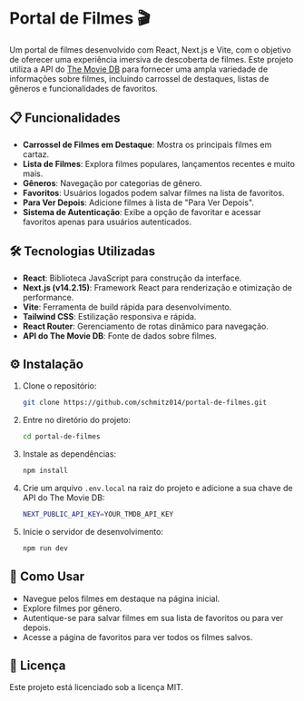 # Portal de Filmes 🎬

Um portal de filmes desenvolvido com React, Next.js e Vite, com o objetivo de oferecer uma experiência imersiva de descoberta de filmes. Este projeto utiliza a API do [The Movie DB](https://www.themoviedb.org/) para fornecer uma ampla variedade de informações sobre filmes, incluindo carrossel de destaques, listas de gêneros e funcionalidades de favoritos.

## 📋 Funcionalidades

- **Carrossel de Filmes em Destaque**: Mostra os principais filmes em cartaz.
- **Lista de Filmes**: Explora filmes populares, lançamentos recentes e muito mais.
- **Gêneros**: Navegação por categorias de gênero.
- **Favoritos**: Usuários logados podem salvar filmes na lista de favoritos.
- **Para Ver Depois**: Adicione filmes à lista de "Para Ver Depois".
- **Sistema de Autenticação**: Exibe a opção de favoritar e acessar favoritos apenas para usuários autenticados.

## 🛠️ Tecnologias Utilizadas

- **React**: Biblioteca JavaScript para construção da interface.
- **Next.js (v14.2.15)**: Framework React para renderização e otimização de performance.
- **Vite**: Ferramenta de build rápida para desenvolvimento.
- **Tailwind CSS**: Estilização responsiva e rápida.
- **React Router**: Gerenciamento de rotas dinâmico para navegação.
- **API do The Movie DB**: Fonte de dados sobre filmes.

## ⚙️ Instalação
1. Clone o repositório:
   ```bash
   git clone https://github.com/schmitz014/portal-de-filmes.git
   
2. Entre no diretório do projeto:
   ```bash
   cd portal-de-filmes
   
3. Instale as dependências:
   ```bash
   npm install
   
4. Crie um arquivo `.env.local` na raiz do projeto e adicione a sua chave de API do The Movie DB:
   ```bash
   NEXT_PUBLIC_API_KEY=YOUR_TMDB_API_KEY
   
5. Inicie o servidor de desenvolvimento:
   ```bash
   npm run dev

## 🚀 Como Usar
- Navegue pelos filmes em destaque na página inicial.
- Explore filmes por gênero.
- Autentique-se para salvar filmes em sua lista de favoritos ou para ver depois.
- Acesse a página de favoritos para ver todos os filmes salvos.

## 📄 Licença
Este projeto está licenciado sob a licença MIT.
